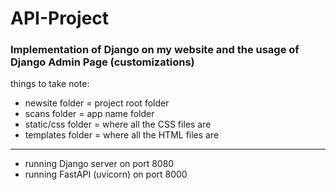 # API-Project

### Implementation of Django on my website and the usage of Django Admin Page (customizations)

things to take note:
- newsite folder = project root folder
- scans folder = app name folder
- static/css folder = where all the CSS files are
- templates folder = where all the HTML files are
----------------------------------------------------
- running Django server on port 8080
- running FastAPI (uvicorn) on port 8000
